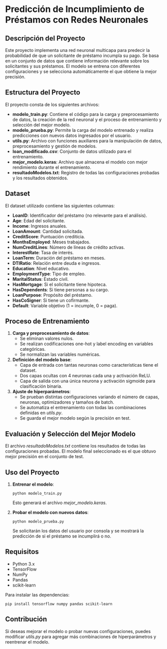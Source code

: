 # Predicción de Incumplimiento de Préstamos con Redes Neuronales

## Descripción del Proyecto

Este proyecto implementa una red neuronal multicapa para predecir la probabilidad de que un solicitante de préstamo incumpla su pago. Se basa en un conjunto de datos que contiene información relevante sobre los solicitantes y sus préstamos. El modelo se entrena con diferentes configuraciones y se selecciona automáticamente el que obtiene la mejor precisión.

## Estructura del Proyecto

El proyecto consta de los siguientes archivos:

* **modelo\_train.py**: Contiene el código para la carga y preprocesamiento de datos, la creación de la red neuronal y el proceso de entrenamiento y selección del mejor modelo.
* **modelo\_prueba.py**: Permite la carga del modelo entrenado y realiza predicciones con nuevos datos ingresados por el usuario.
* **utils.py**: Archivo con funciones auxiliares para la manipulación de datos, preprocesamiento y gestión de modelos.
* **loan\_modificado.csv**: Conjunto de datos utilizado para el entrenamiento.
* **mejor\_modelo.keras**: Archivo que almacena el modelo con mejor rendimiento durante el entrenamiento.
* **resultadoModelos.txt**: Registro de todas las configuraciones probadas y los resultados obtenidos.

## Dataset

El dataset utilizado contiene las siguientes columnas:

* **LoanID**: Identificador del préstamo (no relevante para el análisis).
* **Age**: Edad del solicitante.
* **Income**: Ingresos anuales.
* **LoanAmount**: Cantidad solicitada.
* **CreditScore**: Puntuación crediticia.
* **MonthsEmployed**: Meses trabajados.
* **NumCreditLines**: Número de líneas de crédito activas.
* **InterestRate**: Tasa de interés.
* **LoanTerm**: Duración del préstamo en meses.
* **DTIRatio**: Relación entre deuda e ingresos.
* **Education**: Nivel educativo.
* **EmploymentType**: Tipo de empleo.
* **MaritalStatus**: Estado civil.
* **HasMortgage**: Si el solicitante tiene hipoteca.
* **HasDependents**: Si tiene personas a su cargo.
* **LoanPurpose**: Propósito del préstamo.
* **HasCoSigner**: Si tiene un cofirmante.
* **Default**: Variable objetivo (1 = incumple, 0 = paga).

## Proceso de Entrenamiento

1. **Carga y preprocesamiento de datos**:
   * Se eliminan valores nulos.
   * Se realizan codificaciones one-hot y label encoding en variables categóricas.
   * Se normalizan las variables numéricas.
2. **Definición del modelo base**:
   * Capa de entrada con tantas neuronas como características tiene el dataset.
   * Dos capas ocultas con 4 neuronas cada una y activación ReLU.
   * Capa de salida con una única neurona y activación sigmoide para clasificación binaria.
3. **Ajuste de hiperparámetros**:
   * Se prueban distintas configuraciones variando el número de capas, neuronas, optimizadores y tamaños de batch.
   * Se automatiza el entrenamiento con todas las combinaciones definidas en *utils.py*.
   * Se guarda el mejor modelo según la precisión en test.

## Evaluación y Selección del Mejor Modelo

El archivo *resultadoModelos.txt* contiene los resultados de todas las configuraciones probadas. El modelo final seleccionado es el que obtuvo mejor precisión en el conjunto de test.

## Uso del Proyecto

1. **Entrenar el modelo**:

   ```
   python modelo_train.py
   ```

   Esto generará el archivo *mejor_modelo.keras*.
2. **Probar el modelo con nuevos datos**:

   ```
   python modelo_prueba.py
   ```

   Se solicitarán los datos del usuario por consola y se mostrará la predicción de si el préstamo se incumplirá o no.

## Requisitos

* Python 3.x
* TensorFlow
* NumPy
* Pandas
* scikit-learn

Para instalar las dependencias:

```
pip install tensorflow numpy pandas scikit-learn
```

## Contribución

Si deseas mejorar el modelo o probar nuevas configuraciones, puedes modificar *utils.py* para agregar más combinaciones de hiperparámetros y reentrenar el modelo.
